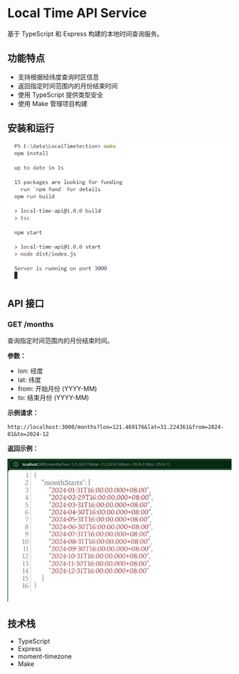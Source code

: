 # Local Time API Service

基于 TypeScript 和 Express 构建的本地时间查询服务。

## 功能特点

- 支持根据经纬度查询时区信息
- 返回指定时间范围内的月份结束时间
- 使用 TypeScript 提供类型安全
- 使用 Make 管理项目构建

## 安装和运行

![运行make启动服务](./docs/make-start.png)

## API 接口

### GET /months

查询指定时间范围内的月份结束时间。

**参数：**
- lon: 经度
- lat: 纬度
- from: 开始月份 (YYYY-MM)
- to: 结束月份 (YYYY-MM)

**示例请求：**
```
http://localhost:3000/months?lon=121.469176&lat=31.224361&from=2024-01&to=2024-12
```

**返回示例：**

![API返回示例](./docs/api-response.png)

## 技术栈

- TypeScript
- Express
- moment-timezone
- Make